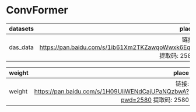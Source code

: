 # ConvFormer
| datasets | place | 
| --- | ---: |
| das_data | 链接: https://pan.baidu.com/s/1ib61Xm2TKZawqoWwxk6Eqw 提取码: 2580 |

| weight | place | 
| --- | ---: |
| weight | 链接: https://pan.baidu.com/s/1H09UliWENdCajUPaNQzbwA?pwd=2580 提取码: 2580 |
